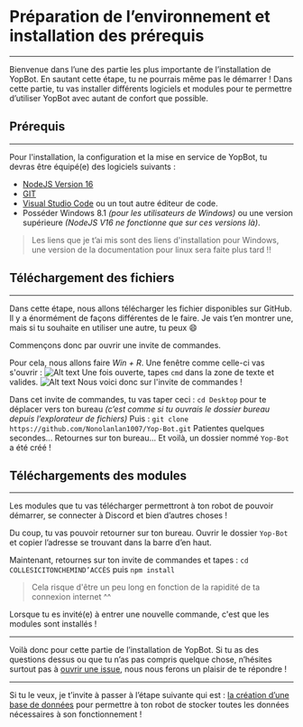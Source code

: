 # Préparation de l’environnement et installation des prérequis

***

Bienvenue dans l’une des partie les plus importante de l’installation de YopBot. En sautant cette étape, tu ne pourrais même pas le démarrer !
Dans cette partie, tu vas installer différents logiciels et modules pour te permettre d’utiliser YopBot avec autant de confort que possible.

## Prérequis

***

Pour l'installation, la configuration et la mise en service de YopBot, tu devras être équipé(e) des logiciels suivants :

* [NodeJS Version 16](https://nodejs.org/dist/v16.13.1/node-v16.13.1-x64.msi)
* [GIT](https://github.com/git-for-windows/git/releases/download/v2.34.1.windows.1/Git-2.34.1-64-bit.exe)
* [Visual Studio Code](https://code.visualstudio.com/) ou un tout autre éditeur de code.
* Posséder Windows 8.1 *(pour les utilisateurs de Windows)*  ou une version supérieure *(NodeJS V16 ne fonctionne que sur ces versions là)*.

> Les liens que je t’ai mis sont des liens d'installation pour Windows, une version de la documentation pour linux sera faite plus tard !!
## Téléchargement des fichiers

***
Dans cette étape, nous allons télécharger les fichier disponibles sur GitHub. Il y a énormément de façons différentes de le faire. Je vais t’en montrer une, mais si tu souhaite en utiliser une autre, tu peux 😄

Commençons donc par ouvrir une invite de commandes.

Pour cela, nous allons faire *Win + R*.
Une fenêtre comme celle-ci vas s'ouvrir :
![Alt text](https://i.imgur.com/QKET6E0.png)
Une fois ouverte, tapes `cmd` dans la zone de texte et valides.
![Alt text](https://i.imgur.com/mRqGkbN.png)
Nous voici donc sur l'invite de commandes !

Dans cet invite de commandes, tu vas taper ceci : `cd Desktop` pour te déplacer vers ton bureau *(c’est comme si tu ouvrais le dossier bureau depuis l’explorateur de fichiers)*
Puis : `git clone https://github.com/Nonolanlan1007/Yop-Bot.git`
Patientes quelques secondes...
Retournes sur ton bureau...
Et voilà, un dossier nommé `Yop-Bot` a été créé !

## Téléchargements des modules

***

Les modules que tu vas télécharger permettront à ton robot de pouvoir démarrer, se connecter à Discord et bien d’autres choses !

Du coup, tu vas pouvoir retourner sur ton bureau. Ouvrir le dossier `Yop-Bot` et copier l’adresse se trouvant dans la barre d’en haut.

Maintenant, retournes sur ton invite de commandes et tapes : `cd COLLESICITONCHEMIND’ACCÈS` puis `npm install`

> Cela risque d'être un peu long en fonction de la rapidité de ta connexion internet ^^
   
Lorsque tu es invité(e) à entrer une nouvelle commande, c'est que les modules sont installés !

***

Voilà donc pour cette partie de l’installation de YopBot. Si tu as des questions dessus ou que tu n’as pas compris quelque chose, n’hésites surtout pas à [ouvrir une issue](https://github.com/Nonolanlan1007/Yop-Bot/issues/new), nous nous ferons un plaisir de te répondre !

***

Si tu le veux, je t’invite à passer à l’étape suivante qui est : [la création d’une base de données](https://github.com/Nonolanlan1007/Yop-Bot/blob/Version-4/DOCS/create_db.md) pour permettre à ton robot de stocker toutes les données nécessaires à son fonctionnement !

